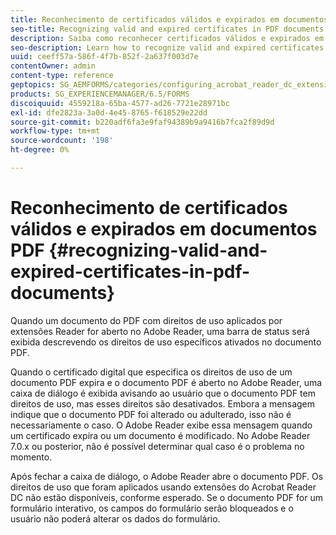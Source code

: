 ```yaml
---
title: Reconhecimento de certificados válidos e expirados em documentos PDF
seo-title: Recognizing valid and expired certificates in PDF documents
description: Saiba como reconhecer certificados válidos e expirados em documentos PDF.
seo-description: Learn how to recognize valid and expired certificates in PDF documents.
uuid: ceeff57a-586f-4f7b-852f-2a637f003d7e
contentOwner: admin
content-type: reference
geptopics: SG_AEMFORMS/categories/configuring_acrobat_reader_dc_extensions
products: SG_EXPERIENCEMANAGER/6.5/FORMS
discoiquuid: 4559218a-65ba-4577-ad26-7721e28971bc
exl-id: dfe2823a-3a0d-4e45-8765-f618529e22dd
source-git-commit: b220adf6fa3e9faf94389b9a9416b7fca2f89d9d
workflow-type: tm+mt
source-wordcount: '198'
ht-degree: 0%

---
```


# Reconhecimento de certificados válidos e expirados em documentos PDF {#recognizing-valid-and-expired-certificates-in-pdf-documents}

Quando um documento do PDF com direitos de uso aplicados por extensões Reader for aberto no Adobe Reader, uma barra de status será exibida descrevendo os direitos de uso específicos ativados no documento PDF.

Quando o certificado digital que especifica os direitos de uso de um documento PDF expira e o documento PDF é aberto no Adobe Reader, uma caixa de diálogo é exibida avisando ao usuário que o documento PDF tem direitos de uso, mas esses direitos são desativados. Embora a mensagem indique que o documento PDF foi alterado ou adulterado, isso não é necessariamente o caso. O Adobe Reader exibe essa mensagem quando um certificado expira ou um documento é modificado. No Adobe Reader 7.0.x ou posterior, não é possível determinar qual caso é o problema no momento.

Após fechar a caixa de diálogo, o Adobe Reader abre o documento PDF. Os direitos de uso que foram aplicados usando extensões do Acrobat Reader DC não estão disponíveis, conforme esperado. Se o documento PDF for um formulário interativo, os campos do formulário serão bloqueados e o usuário não poderá alterar os dados do formulário.

